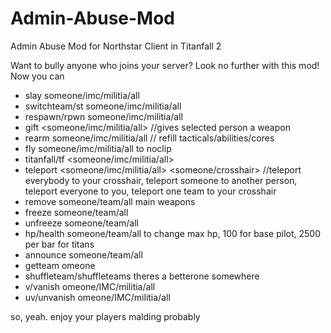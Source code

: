 # Admin-Abuse-Mod
Admin Abuse Mod for Northstar Client in Titanfall 2

Want to bully anyone who joins your server? Look no further with this mod! Now you can
- slay someone/imc/militia/all
- switchteam/st someone/imc/militia/all
- respawn/rpwn someone/imc/militia/all
- gift <weaponId> <someone/imc/militia/all> <mods1> <mods2> <mods3> //gives selected person a weapon
- rearm someone/imc/militia/all // refill tacticals/abilities/cores
- fly someone/imc/militia/all to noclip
- titanfall/tf <someone/imc/militia/all>
-  teleport <someone/imc/militia/all> <someone/crosshair> //teleport everybody to your crosshair, teleport someone to another person, teleport everyone to you, 
    teleport one team to your crosshair
- remove someone/team/all main weapons
- freeze someone/team/all
- unfreeze someone/team/all
- hp/health someone/team/all to change max hp, 100 for base pilot, 2500 per bar for titans
- announce someone/team/all <word1> <word2> <word3>
- getteam omeone
- shuffleteam/shuffleteams  theres a betterone somewhere
- v/vanish omeone/IMC/militia/all
- uv/unvanish omeone/IMC/militia/all

so, yeah. enjoy your players malding probably
